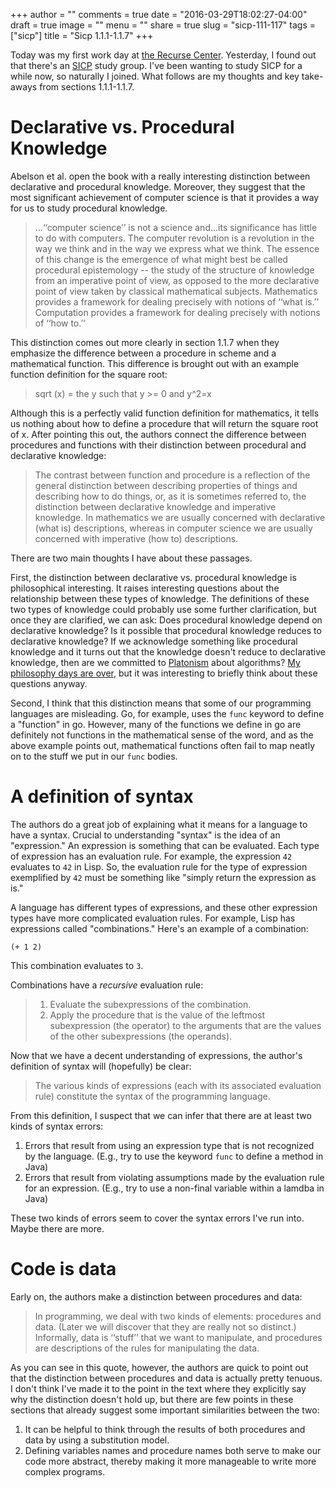 +++
author = ""
comments = true
date = "2016-03-29T18:02:27-04:00"
draft = true
image = ""
menu = ""
share = true
slug = "sicp-111-117"
tags = ["sicp"]
title = "Sicp 1.1.1-1.1.7"
+++

Today was my first work day at [the Recurse Center](recurse.com). Yesterday, I found out that there's an [SICP](https://mitpress.mit.edu/sicp/full-text/book/book.html) study group. I've been wanting to study SICP for a while now, so naturally I joined. What follows are my thoughts and key take-aways from sections 1.1.1-1.1.7.

# Declarative vs. Procedural Knowledge

Abelson et al. open the book with a really interesting distinction between declarative and procedural knowledge. Moreover, they suggest that the most significant achievement of computer science is that it provides a way for us to study procedural knowledge.

>...‘‘computer science’’ is not a science and...its significance has little to do with computers. The computer revolution is a revolution in the way we think and in the way we express what we think. The essence of this change is the emergence of what might best be called procedural epistemology -- the study of the structure of knowledge from an imperative point of view, as opposed to the more declarative point of view taken by classical mathematical subjects. Mathematics provides a framework for dealing precisely with notions of ‘‘what is.’’ Computation provides a framework for dealing precisely with notions of ‘‘how to.’’

This distinction comes out more clearly in section 1.1.7 when they emphasize the difference between a procedure in scheme and a mathematical function. This difference is brought out with an example function definition for the square root:

>sqrt (x) = the y such that y >= 0 and y^2=x

Although this is a perfectly valid function definition for mathematics, it tells us nothing about how to define a procedure that will return the square root of x. After pointing this out, the authors connect the difference between procedures and functions with their distinction between procedural and declarative knowledge:

>The contrast between function and procedure is a reflection of the general distinction between describing properties of things and describing how to do things, or, as it is sometimes referred to, the distinction between declarative knowledge and imperative knowledge. In mathematics we are usually concerned with declarative (what is) descriptions, whereas in computer science we are usually concerned with imperative (how to) descriptions.

There are two main thoughts I have about these passages.

First, the distinction between declarative vs. procedural knowledge is philosophical interesting. It raises interesting questions about the relationship between these types of knowledge. The definitions of these two types of knowledge could probably use some further clarification, but once they are clarified, we can ask: Does procedural knowledge depend on declarative knowledge? Is it possible that procedural knowledge reduces to declarative knowledge? If we acknowledge something like procedural knowledge and it turns out that the knowledge doesn't reduce to declarative knowledge, then are we committed to [Platonism](http://plato.stanford.edu/entries/platonism/) about algorithms? [My philosophy days are over](http://www.philosophicalhacker.com/2014/04/22/why-im-glad-my-dream-job-didnt-work-out/), but it was interesting to briefly think about these questions anyway.

Second, I think that this distinction means that some of our programming languages are misleading. Go, for example, uses the `func` keyword to define a "function" in go. However, many of the functions we define in go are definitely not functions in the mathematical sense of the word, and as the above example points out, mathematical functions often fail to map neatly on to the stuff we put in our `func` bodies.

# A definition of syntax

The authors do a great job of explaining what it means for a language to have a syntax. Crucial to understanding "syntax" is the idea of an "expression." An expression is something that can be evaluated. Each type of expression has an evaluation rule. For example, the expression `42` evaluates to `42` in Lisp. So, the evaluation rule for the type of expression exemplified by `42` must be something like "simply return the expression as is."

A language has different types of expressions, and these other expression types have more complicated evaluation rules. For example, Lisp has expressions called "combinations." Here's an example of a combination:

```
(+ 1 2)
```

This combination evaluates to `3`.

Combinations have a *recursive* evaluation rule:

>1. Evaluate the subexpressions of the combination.
>2. Apply the procedure that is the value of the leftmost subexpression (the operator) to the
arguments that are the values of the other subexpressions (the operands).

Now that we have a decent understanding of expressions, the author's definition of syntax will (hopefully) be clear:

>The various kinds of expressions (each with its associated evaluation rule)
constitute the syntax of the programming language.

From this definition, I suspect that we can infer that there are at least two kinds of syntax errors:

1. Errors that result from using an expression type that is not recognized by the language. (E.g., try to use the keyword `func` to define a method in Java)
1. Errors that result from violating assumptions made by the evaluation rule for an expression. (E.g., try to use a non-final variable within a lamdba in Java)

These two kinds of errors seem to cover the syntax errors I've run into. Maybe there are more.


# Code is data

Early on, the authors make a distinction between procedures and data:

>In programming, we deal with two kinds of elements: procedures and data. (Later we will discover that they are really not so distinct.) Informally, data is ‘‘stuff’’ that we want to manipulate, and procedures are descriptions of the rules for manipulating the data.

As you can see in this quote, however, the authors are quick to point out that the distinction between procedures and data is actually pretty tenuous. I don't think I've made it to the point in the text where they explicitly say why the distinction doesn't hold up, but there are few points in these sections that already suggest some important similarities between the two:

1. It can be helpful to think through the results of both procedures and data by using a substitution model.
1. Defining variables names and procedure names both serve to make our code more abstract, thereby making it more manageable to write more complex programs.
